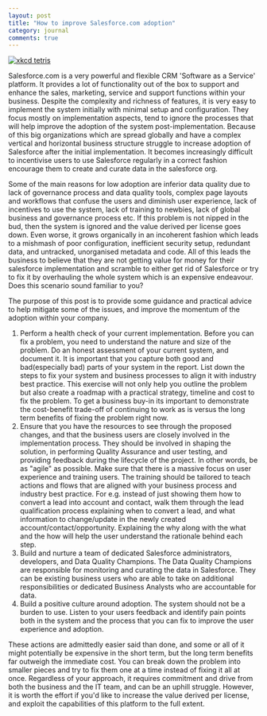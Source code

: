 ```yaml
---
layout: post
title: "How to improve Salesforce.com adoption"
category: journal
comments: true
---
```


[![xkcd tetris][2]][1] 

Salesforce.com is a very powerful and flexible CRM 'Software as a Service' platform. It provides a lot of 
functionality out of the box to support and enhance the sales, marketing, service and support functions 
within your business. Despite the complexity and richness of features, it is very easy to implement the 
system initially with minimal setup and configuration. They focus mostly on implementation aspects, tend to 
ignore the processes that will help improve the adoption of the system post-implementation. Because of this 
big organizations which are spread globally and have a complex vertical and horizontal business structure 
struggle to increase adoption of Salesforce after the initial implementation. It becomes increasingly 
difficult to incentivise users to use Salesforce regularly in a correct fashion encourage them to create and 
curate data in the salesforce org. 

Some of the main reasons for low adoption are inferior data quality due to lack of governance process 
and data quality tools, complex page layouts and workflows that confuse the users and diminish user 
experience, lack of incentives to use the system, lack of training to newbies, lack of global business 
and governance process etc. If this problem is not nipped in the bud, then the system is ignored and 
the value derived per license goes down. Even worse, it grows organically in an incoherent fashion 
which leads to a mishmash of poor configuration, inefficient security setup, redundant data, and 
untracked, unorganised metadata and code. All of this leads the business to believe that they are not 
getting value for money for their salesforce implementation and scramble to either get rid of 
Salesforce or try to fix it by overhauling the whole system which is an expensive endeavour. Does this 
scenario sound familiar to you?

The purpose of this post is to provide some guidance and practical advice to help mitigate some of the 
issues, and improve the momentum of the adoption within your company.

  1. Perform a health check of your current implementation. Before you can fix a problem, you need to 
     understand the nature and size of the problem. Do an honest assessment of your current system, and 
     document it. It is important that you capture both good and bad(especially bad) parts of your system 
     in the report. List down the steps to fix your system and business processes to align it with 
     industry best practice. This exercise will not only help you outline the problem but also create a 
     roadmap with a practical strategy, timeline and cost to fix the problem. To get a business buy-in 
     its important to demonstrate the cost-benefit trade-off of continuing to work as is versus the long 
     term benefits of fixing the problem right now.
  2. Ensure that you have the resources to see through the proposed changes, and that the business users 
     are closely involved in the implementation process. They should be involved in shaping the solution, 
     in performing Quality Assurance and user testing, and providing feedback during the lifecycle of the project. In other words, 
     be as "agile" as possible. Make sure that there is a massive focus on user experience and training 
     users. The training should be tailored to teach actions and flows that are aligned with your business 
     process and industry best practice. For e.g. instead of just showing them how to convert a lead into account
     and contact, walk them through the lead qualification process explaining when to convert a lead, and what 
     information to change/update in the newly created account/contact/opportunity. Explaining the why along with the
     what and the how will help the user understand the rationale behind each step.
  3. Build and nurture a team of dedicated Salesforce administrators, developers, and Data Quality 
     Champions. The Data Quality Champions are responsible for monitoring and curating the data in 
     Salesforce. They can be existing business users who are able to take on additional responsibilities 
     or dedicated Business Analysts who are accountable for data.
  4. Build a positive culture around adoption. The system should not be a burden to use. Listen to your 
     users feedback and identify pain points both in the system and the process that you can fix to 
     improve the user experience and adoption.

These actions are admittedly easier said than done, and some or all of it might potentially be expensive in the short term, 
but the long term benefits far outweigh the immediate cost. You can break down the problem into smaller pieces and try to fix them one at a time instead of fixing 
it all at once. Regardless of your approach, it requires commitment and drive from both the business and the 
IT team, and can be an uphill struggle. However, it is worth the effort if you'd like to increase the value 
derived per license, and exploit the capabilities of this platform to the full extent.

[1]: http://xkcd.com/724/
[2]: http://i.imgur.com/wJ6Xp8V.png (Impossible Tetris) 
